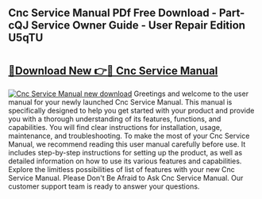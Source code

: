 ## Cnc Service Manual PDf Free Download - Part-cQJ Service Owner Guide - User Repair Edition U5qTU

# <h2><a href="http://bc55494.oget.top/?id=Cnc+Service+Manual">🔗Download New 👉🔴 Cnc Service Manual</a></h2>

[![Cnc Service Manual new download](https://i.imgur.com/5g1atiW.png)](http://bc55494.oget.top/?id=Cnc+Service+Manual)
Greetings and welcome to the user manual for your newly launched Cnc Service Manual. This manual is specifically designed to help you get started with your product and provide you with a thorough understanding of its features, functions, and capabilities. You will find clear instructions for installation, usage, maintenance, and troubleshooting. To make the most of your Cnc Service Manual, we recommend reading this user manual carefully before use. It includes step-by-step instructions for setting up the product, as well as detailed information on how to use its various features and capabilities. Explore the limitless possibilities of list of features with your new Cnc Service Manual. Please Don't Be Afraid to Ask Cnc Service Manual. Our customer support team is ready to answer your questions.
